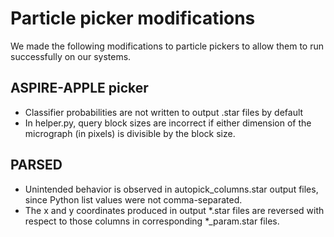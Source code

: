 # Particle picker modifications

We made the following modifications to particle pickers to allow them to run successfully on our systems.

## ASPIRE-APPLE picker

- Classifier probabilities are not written to output .star files by default
- In helper.py, query block sizes are incorrect if either dimension of the micrograph (in pixels) is divisible by the block size.

## PARSED

- Unintended behavior is observed in autopick_columns.star output files, since Python list values were not comma-separated.
- The x and y coordinates produced in output *.star files are reversed with respect to those columns in corresponding *_param.star files.